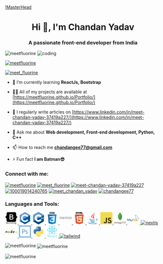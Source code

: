 [!MasterHead](https://email.uplers.com/blog/wp-content/uploads/2020/07/GIF-blog.gif)

<h1 align="center">Hi 👋, I'm Chandan Yadav</h1>
<h3 align="center">A passionate front-end developer from India</h3>
<img align="right" alt="coding" width="400" src="https://cdn.dribbble.com/users/1059583/screenshots/4171367/coding-freak.gif">

<p align="left"> <img src="https://komarev.com/ghpvc/?username=meetfluorine&label=Profile%20views&color=0e75b6&style=flat" alt="meetfluorine" /> </p>

<p align="left"> <a href="https://github.com/ryo-ma/github-profile-trophy"><img src="https://github-profile-trophy.vercel.app/?username=meetfluorine" alt="meetfluorine" /></a> </p>

<p align="left"> <a href="https://twitter.com/meet_fluorine" target="blank"><img src="https://img.shields.io/twitter/follow/meet_fluorine?logo=twitter&style=for-the-badge" alt="meet_fluorine" /></a> </p>

- 🌱 I’m currently learning **ReactJs, Bootstrap**

- 👨‍💻 All of my projects are available at [https://meetfluorine.github.io/Portfolio/](https://meetfluorine.github.io/Portfolio/)

- 📝 I regularly write articles on [https://www.linkedin.com/in/meet-chandan-yadav-37419a227/](https://www.linkedin.com/in/meet-chandan-yadav-37419a227/)

- 💬 Ask me about **Web development, Front-end development, Python, C++**

- 📫 How to reach me **chandangee77@gmail.com**

- ⚡ Fun fact **I am Batman😎**

<h3 align="left">Connect with me:</h3>
<p align="left">
<a href="https://codepen.io/meetfluorine" target="blank"><img align="center" src="https://raw.githubusercontent.com/rahuldkjain/github-profile-readme-generator/master/src/images/icons/Social/codepen.svg" alt="meetfluorine" height="30" width="40" /></a>
<a href="https://twitter.com/meet_fluorine" target="blank"><img align="center" src="https://raw.githubusercontent.com/rahuldkjain/github-profile-readme-generator/master/src/images/icons/Social/twitter.svg" alt="meet_fluorine" height="30" width="40" /></a>
<a href="https://linkedin.com/in/meet-chandan-yadav-37419a227" target="blank"><img align="center" src="https://raw.githubusercontent.com/rahuldkjain/github-profile-readme-generator/master/src/images/icons/Social/linked-in-alt.svg" alt="meet-chandan-yadav-37419a227" height="30" width="40" /></a>
<a href="https://fb.com/100019014240765" target="blank"><img align="center" src="https://raw.githubusercontent.com/rahuldkjain/github-profile-readme-generator/master/src/images/icons/Social/facebook.svg" alt="100019014240765" height="30" width="40" /></a>
<a href="https://instagram.com/meet_chandan_yadav" target="blank"><img align="center" src="https://raw.githubusercontent.com/rahuldkjain/github-profile-readme-generator/master/src/images/icons/Social/instagram.svg" alt="meet_chandan_yadav" height="30" width="40" /></a>
<a href="https://www.hackerrank.com/chandangee77" target="blank"><img align="center" src="https://raw.githubusercontent.com/rahuldkjain/github-profile-readme-generator/master/src/images/icons/Social/hackerrank.svg" alt="chandangee77" height="30" width="40" /></a>
</p>

<h3 align="left">Languages and Tools:</h3>
<p align="left"> <a href="https://getbootstrap.com" target="_blank" rel="noreferrer"> <img src="https://raw.githubusercontent.com/devicons/devicon/master/icons/bootstrap/bootstrap-plain-wordmark.svg" alt="bootstrap" width="40" height="40"/> </a> <a href="https://www.cprogramming.com/" target="_blank" rel="noreferrer"> <img src="https://raw.githubusercontent.com/devicons/devicon/master/icons/c/c-original.svg" alt="c" width="40" height="40"/> </a> <a href="https://www.w3schools.com/cpp/" target="_blank" rel="noreferrer"> <img src="https://raw.githubusercontent.com/devicons/devicon/master/icons/cplusplus/cplusplus-original.svg" alt="cplusplus" width="40" height="40"/> </a> <a href="https://www.w3schools.com/css/" target="_blank" rel="noreferrer"> <img src="https://raw.githubusercontent.com/devicons/devicon/master/icons/css3/css3-original-wordmark.svg" alt="css3" width="40" height="40"/> </a> <a href="https://expressjs.com" target="_blank" rel="noreferrer"> <img src="https://raw.githubusercontent.com/devicons/devicon/master/icons/express/express-original-wordmark.svg" alt="express" width="40" height="40"/> </a> <a href="https://www.w3.org/html/" target="_blank" rel="noreferrer"> <img src="https://raw.githubusercontent.com/devicons/devicon/master/icons/html5/html5-original-wordmark.svg" alt="html5" width="40" height="40"/> </a> <a href="https://www.java.com" target="_blank" rel="noreferrer"> <img src="https://raw.githubusercontent.com/devicons/devicon/master/icons/java/java-original.svg" alt="java" width="40" height="40"/> </a> <a href="https://developer.mozilla.org/en-US/docs/Web/JavaScript" target="_blank" rel="noreferrer"> <img src="https://raw.githubusercontent.com/devicons/devicon/master/icons/javascript/javascript-original.svg" alt="javascript" width="40" height="40"/> </a> <a href="https://www.mongodb.com/" target="_blank" rel="noreferrer"> <img src="https://raw.githubusercontent.com/devicons/devicon/master/icons/mongodb/mongodb-original-wordmark.svg" alt="mongodb" width="40" height="40"/> </a> <a href="https://www.mysql.com/" target="_blank" rel="noreferrer"> <img src="https://raw.githubusercontent.com/devicons/devicon/master/icons/mysql/mysql-original-wordmark.svg" alt="mysql" width="40" height="40"/> </a> <a href="https://nextjs.org/" target="_blank" rel="noreferrer"> <img src="https://cdn.worldvectorlogo.com/logos/nextjs-2.svg" alt="nextjs" width="40" height="40"/> </a> <a href="https://nodejs.org" target="_blank" rel="noreferrer"> <img src="https://raw.githubusercontent.com/devicons/devicon/master/icons/nodejs/nodejs-original-wordmark.svg" alt="nodejs" width="40" height="40"/> </a> <a href="https://www.photoshop.com/en" target="_blank" rel="noreferrer"> <img src="https://raw.githubusercontent.com/devicons/devicon/master/icons/photoshop/photoshop-line.svg" alt="photoshop" width="40" height="40"/> </a> <a href="https://www.python.org" target="_blank" rel="noreferrer"> <img src="https://raw.githubusercontent.com/devicons/devicon/master/icons/python/python-original.svg" alt="python" width="40" height="40"/> </a> <a href="https://reactjs.org/" target="_blank" rel="noreferrer"> <img src="https://raw.githubusercontent.com/devicons/devicon/master/icons/react/react-original-wordmark.svg" alt="react" width="40" height="40"/> </a> <a href="https://tailwindcss.com/" target="_blank" rel="noreferrer"> <img src="https://www.vectorlogo.zone/logos/tailwindcss/tailwindcss-icon.svg" alt="tailwind" width="40" height="40"/> </a> </p>

<p><img align="left" src="https://github-readme-stats.vercel.app/api/top-langs?username=meetfluorine&show_icons=true&locale=en&layout=compact" alt="meetfluorine" /></p>

<p>&nbsp;<img align="center" src="https://github-readme-stats.vercel.app/api?username=meetfluorine&show_icons=true&locale=en" alt="meetfluorine" /></p>

<p><img align="center" src="https://github-readme-streak-stats.herokuapp.com/?user=meetfluorine&" alt="meetfluorine" /></p>
